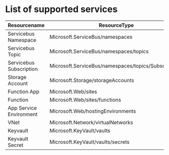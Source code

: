 # List of supported services

| Resourcename | ResourceType | Supported | Planned |
|---|---|---|---|
|Servicebus Namespace|Microsoft.ServiceBus/namespaces |❌|✅|
|Servicebus Topic|Microsoft.ServiceBus/namespaces/topics|❌|✅|
|Servicebus Subscription|Microsoft.ServiceBus/namespaces/topics/Subscriptions|❌|✅|
|Storage Account|Microsoft.Storage/storageAccounts|❌|✅|
|Function App|Microsoft.Web/sites|❌|✅|
|Function|Microsoft.Web/sites/functions|❌|✅|
|App Service Environment|Microsoft.Web/hostingEnvironments|❌|✅|
|VNet|Microsoft.Network/virtualNetworks|❌|✅|
|Keyvault|Microsoft.KeyVault/vaults|❌|✅|
|Keyvault Secret|Microsoft.KeyVault/vaults/secrets|❌|✅|
